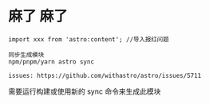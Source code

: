 # 麻了 麻了

```
import xxx from 'astro:content'; //导入报红问题 

同步生成模块
npm/pnpm/yarn astro sync

issues: https://github.com/withastro/astro/issues/5711
```

需要运行构建或使用新的 sync 命令来生成此模块
